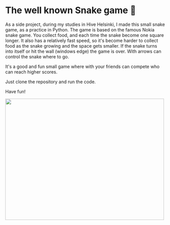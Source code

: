 # The well known Snake game 🐍

As a side project, during my studies in Hive Helsinki, I made this small snake game, as a practice in Python.
The game is based on the famous Nokia snake game. You collect food, and each time the snake become one square longer.
It also has a relatively fast speed, so it's become harder to collect food as the snake growing
and the space gets smaller.
If the snake turns into itself or hit the wall (windows edge) the game is over.
With arrows can control the snake where to go.

It's a good and fun small game where with your friends can compete who can reach higher scores.

Just clone the repository and run the code.

Have fun!

<img align=center width=500px height=383px src="https://user-images.githubusercontent.com/83179142/149475619-38fb5a14-98fe-4f57-b683-6d14a9b1520f.png"/>
